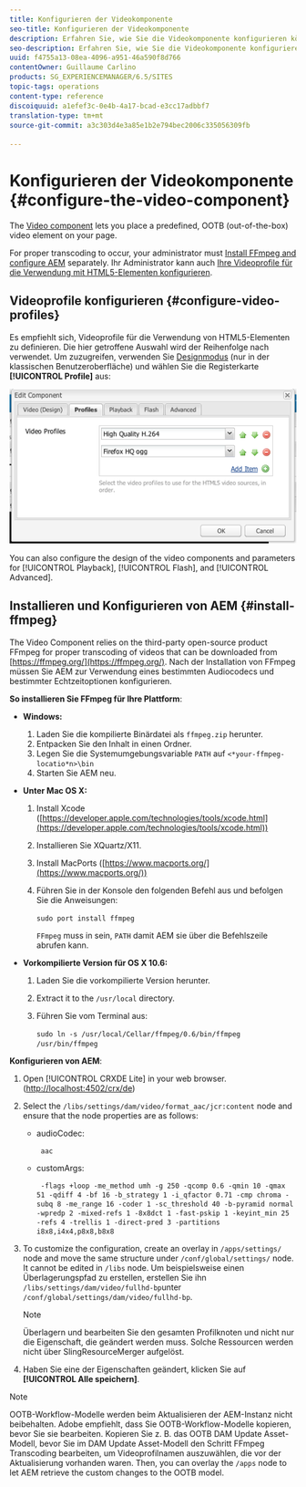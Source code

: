 ```yaml
---
title: Konfigurieren der Videokomponente
seo-title: Konfigurieren der Videokomponente
description: Erfahren Sie, wie Sie die Videokomponente konfigurieren können.
seo-description: Erfahren Sie, wie Sie die Videokomponente konfigurieren können.
uuid: f4755a13-08ea-4096-a951-46a590f8d766
contentOwner: Guillaume Carlino
products: SG_EXPERIENCEMANAGER/6.5/SITES
topic-tags: operations
content-type: reference
discoiquuid: a1efef3c-0e4b-4a17-bcad-e3cc17adbbf7
translation-type: tm+mt
source-git-commit: a3c303d4e3a85e1b2e794bec2006c335056309fb

---
```



# Konfigurieren der Videokomponente {#configure-the-video-component}

The [Video component](/help/sites-authoring/default-components-foundation.md#video) lets you place a predefined, OOTB (out-of-the-box) video element on your page.

For proper transcoding to occur, your administrator must [Install FFmpeg and configure AEM](#install-ffmpeg) separately. Ihr Administrator kann auch [Ihre Videoprofile für die Verwendung mit HTML5-Elementen konfigurieren](#configure-video-profiles).

## Videoprofile konfigurieren {#configure-video-profiles}

Es empfiehlt sich, Videoprofile für die Verwendung von HTML5-Elementen zu definieren. Die hier getroffene Auswahl wird der Reihenfolge nach verwendet. Um zuzugreifen, verwenden Sie [Designmodus](/help/sites-authoring/default-components-designmode.md) (nur in der klassischen Benutzeroberfläche) und wählen Sie die Registerkarte **[!UICONTROL Profile]** aus:

![chlimage_1-317](assets/chlimage_1-317.png)

You can also configure the design of the video components and parameters for [!UICONTROL Playback], [!UICONTROL Flash], and [!UICONTROL Advanced].

## Installieren und Konfigurieren von AEM {#install-ffmpeg}

The Video Component relies on the third-party open-source product FFmpeg for proper transcoding of videos that can be downloaded from [https://ffmpeg.org/](https://ffmpeg.org/). Nach der Installation von FFmpeg müssen Sie AEM zur Verwendung eines bestimmten Audiocodecs und bestimmter Echtzeitoptionen konfigurieren.

**So installieren Sie FFmpeg für Ihre Plattform**:

* **Windows:**

   1. Laden Sie die kompilierte Binärdatei als `ffmpeg.zip` herunter.
   1. Entpacken Sie den Inhalt in einen Ordner.
   1. Legen Sie die Systemumgebungsvariable `PATH` auf `<*your-ffmpeg-locatio*n>\bin`
   1. Starten Sie AEM neu.

* **Unter Mac OS X:**

   1. Install Xcode ([https://developer.apple.com/technologies/tools/xcode.html](https://developer.apple.com/technologies/tools/xcode.html))
   1. Installieren Sie XQuartz/X11.
   1. Install MacPorts ([https://www.macports.org/](https://www.macports.org/))
   1. Führen Sie in der Konsole den folgenden Befehl aus und befolgen Sie die Anweisungen:

      `sudo port install ffmpeg`

      `FFmpeg` muss in sein, `PATH` damit AEM sie über die Befehlszeile abrufen kann.

* **Vorkompilierte Version für OS X 10.6:**

   1. Laden Sie die vorkompilierte Version herunter.
   1. Extract it to the `/usr/local` directory.
   1. Führen Sie vom Terminal aus:

      `sudo ln -s /usr/local/Cellar/ffmpeg/0.6/bin/ffmpeg /usr/bin/ffmpeg`

**Konfigurieren von AEM**:

1. Open [!UICONTROL CRXDE Lite] in your web browser. ([http://localhost:4502/crx/de](http://localhost:4502/crx/de))
1. Select the `/libs/settings/dam/video/format_aac/jcr:content` node and ensure that the node properties are as follows:

   * audioCodec:

      ```
       aac
      ```

   * customArgs:

      ```
       -flags +loop -me_method umh -g 250 -qcomp 0.6 -qmin 10 -qmax 51 -qdiff 4 -bf 16 -b_strategy 1 -i_qfactor 0.71 -cmp chroma -subq 8 -me_range 16 -coder 1 -sc_threshold 40 -b-pyramid normal -wpredp 2 -mixed-refs 1 -8x8dct 1 -fast-pskip 1 -keyint_min 25 -refs 4 -trellis 1 -direct-pred 3 -partitions i8x8,i4x4,p8x8,b8x8
      ```

1. To customize the configuration, create an overlay in `/apps/settings/` node and move the same structure under `/conf/global/settings/` node. It cannot be edited in `/libs` node. Um beispielsweise einen Überlagerungspfad zu erstellen, erstellen Sie ihn `/libs/settings/dam/video/fullhd-bp`unter `/conf/global/settings/dam/video/fullhd-bp`.

   >[!NOTE]
   >
   >Überlagern und bearbeiten Sie den gesamten Profilknoten und nicht nur die Eigenschaft, die geändert werden muss. Solche Ressourcen werden nicht über SlingResourceMerger aufgelöst.

1. Haben Sie eine der Eigenschaften geändert, klicken Sie auf **[!UICONTROL Alle speichern]**.

>[!NOTE]
>
>OOTB-Workflow-Modelle werden beim Aktualisieren der AEM-Instanz nicht beibehalten. Adobe empfiehlt, dass Sie OOTB-Workflow-Modelle kopieren, bevor Sie sie bearbeiten. Kopieren Sie z. B. das OOTB DAM Update Asset-Modell, bevor Sie im DAM Update Asset-Modell den Schritt FFmpeg Transcoding bearbeiten, um Videoprofilnamen auszuwählen, die vor der Aktualisierung vorhanden waren. Then, you can overlay the `/apps` node to let AEM retrieve the custom changes to the OOTB model.

